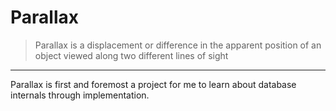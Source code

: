 # Parallax

> Parallax is a displacement or difference in the apparent position of an object viewed along two different lines of sight 

---

Parallax is first and foremost a project for me to learn about database internals through implementation.
